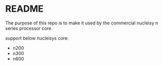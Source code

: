 # README #
The purpose of this repo is to make it used by the commercial nucleisy n series processor core.

support below nucleisys core:
* n200
* n300
* n600



